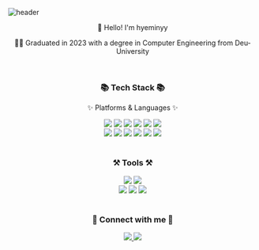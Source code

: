 ![header](https://capsule-render.vercel.app/api?type=soft&color=0:e1eec3,100:5D9657&height=150&section=header&text=hyeminyy&fontColor=FFFFFF&animation=twinkling&%20capsule%20render&fontAlignY=50%)

<div align="center">
  <p>👋 Hello! I'm hyeminyy</p>
  <p>👩‍🎓 Graduated in 2023 with a degree in Computer Engineering from Deu-University</p>
</div>

<br/>

<div align="center">
  <h3>📚 Tech Stack 📚</h3>
  <p>✨ Platforms & Languages ✨</p>
</div>

<div align="center">
  <img src="https://img.shields.io/badge/Spring Boot-6DB33F?style=flat-square&logo=Spring Boot&logoColor=white"/>
  <img src="https://img.shields.io/badge/Spring-6DB33F?style=flat-square&logo=Spring&logoColor=white"/>
  <img src="https://img.shields.io/badge/eclipseide-2C2255?style=flat-square&logo=eclipseide&logoColor=white"/>
  <img src="https://img.shields.io/badge/kotlin-7F52FF?style=flat-square&logo=kotlin&logoColor=white"/>
  <img src="https://img.shields.io/badge/MySQL-4479A1?style=flat-square&logo=MySQL&logoColor=white"/>
  <img src="https://img.shields.io/badge/Python-3766AB?style=flat-square&logo=Python&logoColor=white"/>
  <br/>
  <img src="https://img.shields.io/badge/HTML5-E34F26?style=flat-square&logo=HTML5&logoColor=white"/>
  <img src="https://img.shields.io/badge/CSS3-1572B6?style=flat-square&logo=CSS3&logoColor=white"/>
  <img src="https://img.shields.io/badge/Javascript-F7DF1E?style=flat-square&logo=Javascript&logoColor=white"/>
  <img src="https://img.shields.io/badge/React-61DAFB?style=flat-square&logo=React&logoColor=white"/>
  <img src="https://img.shields.io/badge/Next.js-000000?style=flat-square&logo=Next.js&logoColor=white"/>
  <img src="https://img.shields.io/badge/Bootstrap-7952B3?style=flat-square&logo=bootstrap&logoColor=white"/>
</div>

<br/>

<div align="center">
  <h3>⚒️ Tools ⚒️</h3>
</div>

<div align="center">
  <img src="https://img.shields.io/badge/Eclipse%20IDE-2C2255?style=flat&logo=EclipseIDE&logoColor=white"/>
  <img src="https://img.shields.io/badge/Visual%20Studio%20Code-007ACC?style=flat&logo=VisualStudioCode&logoColor=white"/>
  <br/>
  <img src="https://img.shields.io/badge/Tomcat-F8DC75?style=flat&logo=ApacheTomcat&logoColor=white"/>
  <img src="https://img.shields.io/badge/AWS-232F3E?style=flat&logo=AmazonAWS&logoColor=white"/>
  <img src="https://img.shields.io/badge/GitHub-181717?style=flat&logo=GitHub&logoColor=white"/>
</div>

<br/>

<div align="center">
  <h3>🔗 Connect with me 🔗</h3>
  <a href="https://steady-developer-hyemin.tistory.com/" target="_blank">
    <img src="https://img.shields.io/badge/Tistory-FF6600?style=flat-square&logo=Tistory&logoColor=white"/>
  </a>
	 <a href="mailto:www_wowwh@naver.com" target="_blank">
    <img src="https://img.shields.io/badge/Email-D14836?style=flat-square&logo=Gmail&logoColor=white"/>
  </a>
</div>

